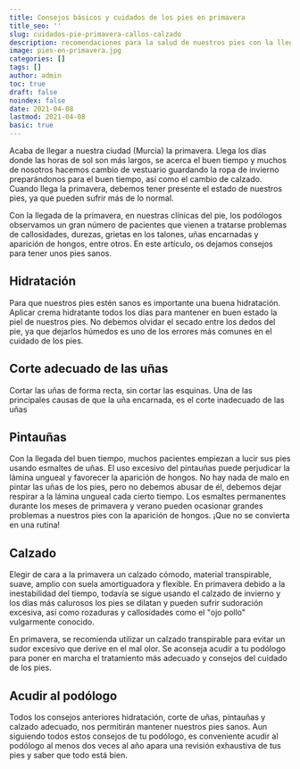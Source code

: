 ```yaml
---
title: Consejos básicos y cuidados de los pies en primavera
title_seo: ''
slug: cuidados-pie-primavera-callos-calzado
description: recomendaciones para la salud de nuestros pies con la llegada del buen tiempo en primavera
image: pies-en-primavera.jpg
categories: []
tags: []
author: admin
toc: true
draft: false
noindex: false
date: 2021-04-08
lastmod: 2021-04-08
basic: true
---
```

Acaba de llegar a nuestra ciudad (Murcia) la primavera. Llega los días donde las horas de sol son más largos, se acerca el buen tiempo y muchos de nosotros hacemos cambio de vestuario guardando la ropa de invierno preparándonos para el buen tiempo, así como el cambio de calzado. Cuando llega la primavera, debemos tener presente el estado de nuestros pies, ya que pueden sufrir más de lo normal.

Con la llegada de la primavera, en nuestras clínicas del pie, los podólogos observamos un gran número de pacientes que vienen a tratarse problemas de callosidades, durezas, grietas en los talones, uñas encarnadas y aparición de hongos, entre otros. En este artículo, os dejamos consejos para tener unos pies sanos.

## Hidratación

Para que nuestros pies estén sanos es importante una buena hidratación. Aplicar crema hidratante todos los días para mantener en buen estado la piel de nuestros pies. No debemos olvidar el secado entre los dedos del pie, ya que dejarlos húmedos es uno de los errores más comunes en el cuidado de los pies.

## Corte adecuado de las uñas

Cortar las uñas de forma recta, sin cortar las esquinas. Una de las principales causas de que la uña encarnada, es el corte inadecuado de las uñas

## Pintauñas

Con la llegada del buen tiempo, muchos pacientes empiezan a lucir sus pies usando esmaltes de uñas. El uso excesivo del pintauñas puede perjudicar la lámina ungueal y favorecer la aparición de hongos. No hay nada de malo en pintar las uñas de los pies, pero no debemos abusar de él, debemos dejar respirar a la lámina ungueal cada cierto tiempo. Los esmaltes permanentes durante los meses de primavera y verano pueden ocasionar grandes problemas a nuestros pies con la aparición de hongos. ¡Que no se convierta en una rutina!

## Calzado

Elegir de cara a la primavera un calzado cómodo, material transpirable, suave, amplio con suela amortiguadora y flexible. En primavera debido a la inestabilidad del tiempo, todavía se sigue usando el calzado de invierno y los días más calurosos los pies se dilatan y pueden sufrir sudoración excesiva, así como rozaduras y callosidades como el "ojo  pollo" vulgarmente conocido.

En primavera, se recomienda utilizar un calzado transpirable para evitar un sudor excesivo que derive en el mal olor.  Se aconseja acudir a tu podólogo para poner en marcha el tratamiento más adecuado y consejos del cuidado de los pies.

## Acudir al podólogo

Todos los consejos anteriores hidratación, corte de uñas, pintauñas y calzado adecuado, nos permitirán mantener nuestros pies sanos. Aun siguiendo todos estos consejos de tu podólogo, es conveniente acudir al podólogo al menos dos veces al año apara una revisión exhaustiva de tus pies y saber que todo está bien.